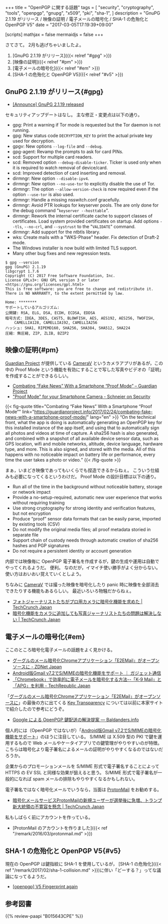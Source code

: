 +++
title = "OpenPGP に関する話題"
tags = [
  "security",
  "cryptography",
  "tools",
  "openpgp",
  "gnupg",
  "x509",
  "pki",
  "sha-1",
]
description = "GnuPG 2.1.19 がリリース / 映像の証明 / 電子メールの暗号化 / SHA-1 の危殆化と OpenPGP V5"
date = "2017-03-05T17:19:39+09:00"

[scripts]
  mathjax = false
  mermaidjs = false
+++

さてさて。
2月も逃げちゃいましたよ。

1. [GnuPG 2.1.19 がリリース]({{< relref "#gpg" >}})
1. [映像の証明]({{< relref "#pm" >}})
1. [電子メールの暗号化]({{< relref "#em" >}})
1. [SHA-1 の危殆化と OpenPGP V5]({{< relref "#v5" >}})

## GnuPG 2.1.19 がリリース{#gpg}

- [[Announce] GnuPG 2.1.19 released](https://lists.gnupg.org/pipermail/gnupg-announce/2017q1/000402.html)

セキュリティアップデートはなし。
主な修正・変更点は以下の通り。

* gpg: Print a warning if Tor mode is requested but the Tor daemon is not running.
* gpg: New status code `DECRYPTION_KEY` to print the actual private key used for decryption.
* gpgv: New options `--log-file` and `--debug`.
* gpg-agent: Revamp the prompts to ask for card PINs.
* scd: Support for multiple card readers.
* scd: Removed option `--debug-disable-ticker`.  Ticker is used only when it is required to watch removal of device/card.
* scd: Improved detection of card inserting and removal.
* dirmngr: New option `--disable-ipv4`.
* dirmngr: New option `--no-use-tor` to explicitly disable the use of Tor.
* dirmngr: The option `--allow-version-check` is now required even if the option `--use-tor` is also used.
* dirmngr: Handle a missing nsswitch.conf gracefully.
* dirmngr: Avoid PTR lookups for keyserver pools.  The are only done for the debug command "`keyserver --hosttable`".
* dirmngr: Rework the internal certificate cache to support classes of certificates.  Load system provided certificates on startup.  Add options `--tls`, `--no-crl`, and `--systrust` to the "`VALIDATE`" command.
* dirmngr: Add support for the ntbtls library.
* wks: Create mails with a "WKS-Phase" header.  Fix detection of Draft-2 mode.
* The Windows installer is now build with limited TLS support.
* Many other bug fixes and new regression tests.

```text
$ gpg --version
gpg (GnuPG) 2.1.19
libgcrypt 1.7.6
Copyright (C) 2017 Free Software Foundation, Inc.
License GPLv3+: GNU GPL version 3 or later <https://gnu.org/licenses/gpl.html>
This is free software: you are free to change and redistribute it.
There is NO WARRANTY, to the extent permitted by law.

Home: ********
サポートしているアルゴリズム:
公開鍵: RSA, ELG, DSA, ECDH, ECDSA, EDDSA
暗号方式: IDEA, 3DES, CAST5, BLOWFISH, AES, AES192, AES256, TWOFISH,
    CAMELLIA128, CAMELLIA192, CAMELLIA256
ハッシュ: SHA1, RIPEMD160, SHA256, SHA384, SHA512, SHA224
圧縮: 無圧縮, ZIP, ZLIB, BZIP2
```

## 映像の証明{#pm}

[Guardian Project] が提供している [CameraV] というカメラアプリがあるが，この中の Proof Mode という機能を有効にすることで写した写真やビデオの「証明」を作成することができるらしい。

- [Combating “Fake News” With a Smartphone “Proof Mode” – Guardian Project](https://guardianproject.info/2017/02/24/combating-fake-news-with-a-smartphone-proof-mode/)
- ["Proof Mode" for your Smartphone Camera - Schneier on Security](https://www.schneier.com/blog/archives/2017/03/proof_mode_for_.html)

{{< fig-quote title="Combating “Fake News” With a Smartphone “Proof Mode”" link="https://guardianproject.info/2017/02/24/combating-fake-news-with-a-smartphone-proof-mode/" lang="en" >}}
<q>On the technical front, what the app is doing is automatically generating an OpenPGP key for this installed instance of the app itself, and using that to automatically sign all photos and videos at time of capture. A sha256 hash is also generated, and combined with a snapshot of all available device sensor data, such as GPS location, wifi and mobile networks, altitude,  device language, hardware type, and more. This is also signed, and stored with the media. All of this happens with no noticeable impact on battery life or performance, every time the user takes a photo or video.</q>
{{< /fig-quote >}}

まぁ，いまどき映像であってもいくらでも捏造できるからねぇ。
こういう仕組みも必要になってくるというわけだ。
Proof Mode の設計目標は以下の通り。

- Run all of the time in the background without noticeable battery, storage or network impact
- Provide a no-setup-required, automatic new user experience that works without requiring training
- Use strong cryptography for strong identity and verification features, but not encryption
- Produce “proof” sensor data formats that can be easily parse, imported by existing tools (CSV)
- Do not modify the original media files; all proof metadata storied in separate file
- Support chain of custody needs through automatic creation of sha256 hashes and PGP signatures
- Do not require a persistent identity or account generation

内部では映像毎に OpenPGP 電子署名を作成するが，鍵の生成や運用は自動でやってくれるようだ。
便利。
なのだが，イマイチ使い勝手がよく分からない。
使い方はおいおい覚えていくとしよう。

ちなみに [CameraV] では撮った映像を暗号化したり panic 時に映像を全部消去できたりする機能もあるらしい。
最近いろいろ物騒だからねぇ。

- [フォトジャーナリストたちがプロ用カメラに暗号化機能を求めた | TechCrunch Japan](http://jp.techcrunch.com/2016/12/15/20161214photojournalists-demand-encryption-light-is-giving-it-to-them/)
- [暗号化機能をカメラに追加しても写真ジャーナリストたちの問題は解決しない | TechCrunch Japan](http://jp.techcrunch.com/2016/12/16/20161214onpx-n-ovg-onpx-n-ovg-zber/)

## 電子メールの暗号化{#em}

ここのところ暗号化電子メールの話題をよく見かける。

- [グーグルのメール暗号化Chromeアプリケーション「E2EMail」がオープンソースに - ZDNet Japan](https://japan.zdnet.com/article/35097359/)
- [Android版Gmail v7.2でS/MIMEの暗号化機能をサポート ｜ ガジェット通信](http://getnews.jp/archives/1638152)
- [「Chromebook」で効率的に電子メールを暗号化する方法--「K-9 Mail」と「APG」を利用 - TechRepublic Japan](https://japan.techrepublic.com/article/35097236.htm)

「[グーグルのメール暗号化Chromeアプリケーション「E2EMail」がオープンソースに](https://japan.zdnet.com/article/35097359/)」の最後の方に出てくる [Key Transparency](https://security.googleblog.com/2017/01/security-through-transparency.html "Google Online Security Blog: Security Through Transparency") については以前に本家サイトで紹介したので参考にどうぞ。

- [Google による OpenPGP 鍵配送の解決提案 — Baldanders.info](https://baldanders.info/blog/000785/)

個人的には（OpenPGP ではないが）「[Android版Gmail v7.2でS/MIMEの暗号化機能をサポート](http://getnews.jp/archives/1638152)」のほうに注目している。
S/MIME は X.509 型の PKI で鍵を運用するもので Web メールやケータイアプリでの鍵管理がやりやすいのが特徴。
こちらは暗号化より電子署名によるメールの証明がやりやすくなるのではないだろうか。

企業からのプロモーションメールを S/MIME 形式で電子署名することによって HTTPS の EV SSL と同様な効果が狙えると思う。
S/MIME 形式で電子署名が一般的になれば spam メールの排除もやりやすくなるかもしれない。

電子署名ではなく暗号化メールでいうなら，当面は [ProtonMail](https://protonmail.com/ "Secure email: ProtonMail is free encrypted email.") をお勧めする。

- [暗号化メールサービスProtonMailの新規ユーザーが選挙後に急増、トランプ新大統領の不寛容を懸念 | TechCrunch Japan](http://jp.techcrunch.com/2016/11/12/20161111signups-for-encrypted-mail-client-protonmail-double-after-election/)

私もしばらく前にアカウントを作っている。

- [ProtonMail のアカウントを作りました]({{< ref "/remark/2016/03/protonmail.md" >}})

## SHA-1 の危殆化と OpenPGP V5{#v5}

現在の OpenPGP は鍵指紋に SHA-1 を使用しているが， [SHA-1 の危殆化]({{< ref "/remark/2017/02/sha-1-collision.md" >}})に伴い「どーする？」ってな議論になってるようだ。

- [[openpgp] V5 Fingerprint again](https://mailarchive.ietf.org/arch/msg/openpgp/_uV_coJ0CYayv_2ptJMuSraJhws)

[GnuPG]: https://gnupg.org/ "The GNU Privacy Guard"
[Guardian Project]: https://guardianproject.info/ "Guardian Project – People, Apps and Code You Can Trust"
[CameraV]: https://guardianproject.info/apps/camerav/ "CameraV: Secure Verifiable Photo & Video Camera – Guardian Project"

## 参考図書

{{% review-paapi "B015643CPE" %}} <!-- 暗号技術入門 第3版 -->
